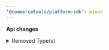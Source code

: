 ```yaml
---
'@commercetools/platform-sdk': minor
---
```


**Api changes**

<details>
<summary>Removed Type(s)</summary>

- :warning: removed type `ProductSearchFacetScope`
</details>
